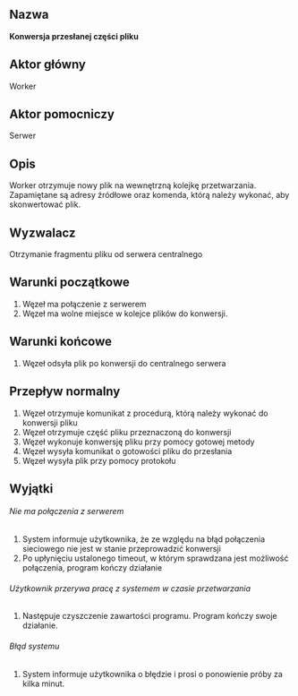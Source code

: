 ## Nazwa
**Konwersja przesłanej części pliku**

## Aktor główny
Worker

## Aktor pomocniczy
Serwer

## Opis
Worker otrzymuje nowy plik na wewnętrzną kolejkę przetwarzania. Zapamiętane są adresy źródłowe oraz komenda, którą należy wykonać, aby skonwertować plik.

## Wyzwalacz
Otrzymanie fragmentu pliku od serwera centralnego

## Warunki początkowe
1. Węzeł ma połączenie z serwerem
2. Węzeł ma wolne miejsce w kolejce plików do konwersji.

## Warunki końcowe
1. Węzeł odsyła plik po konwersji do centralnego serwera

## Przepływ normalny
1. Węzeł otrzymuje komunikat z procedurą, którą należy wykonać do konwersji pliku
2. Węzeł otrzymuje część pliku przeznaczoną do konwersji
3. Węzeł wykonuje konwersję pliku przy pomocy gotowej metody
4. Węzeł wysyła komunikat o gotowości pliku do przesłania
5. Węzeł wysyła plik przy pomocy protokołu

## Wyjątki
###### Nie ma połączenia z serwerem
1. System informuje użytkownika, że ze względu na błąd połączenia sieciowego nie jest w stanie przeprowadzić konwersji
2. Po upłynięciu ustalonego timeout, w którym sprawdzana jest możliwość połączenia, program kończy działanie
###### Użytkownik przerywa pracę z systemem w czasie przetwarzania
1. Następuje czyszczenie zawartości programu. Program kończy swoje działanie.
###### Błąd systemu
1. System informuje użytkownika o błędzie i prosi o ponowienie próby za kilka minut.
